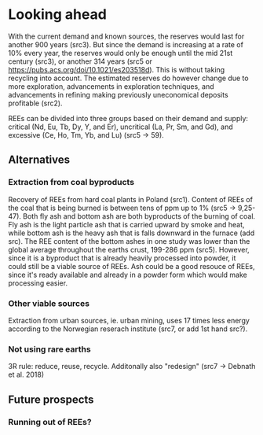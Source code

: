 <!--
- Looking ahead
    - What are the alternatives?
        - Other viable sources?
        - Not using rare earths?
    - What are the future prospects?
        - Running out of REEs?
-->

# Looking ahead

With the current demand and known sources, the reserves would last for another 900 years (src3). But since the demand is increasing at a rate of 10% every year, the reserves would only be enough until the mid 21st century (src3), or another 314 years (src5 or https://pubs.acs.org/doi/10.1021/es203518d). This is without taking recycling into account. The estimated reserves do however change due to more exploration, advancements in exploration techniques, and advancements in refining making previously uneconomical deposits profitable (src2).

REEs can be divided into three groups based on their demand and supply: critical (Nd, Eu,
Tb, Dy, Y, and Er), uncritical (La, Pr, Sm, and Gd), and excessive (Ce, Ho, Tm, Yb, and Lu) (src5 -> 59).

## Alternatives

### Extraction from coal byproducts

Recovery of REEs from hard coal plants in Poland (src1). Content of REEs of the coal that is being burned is between tens of ppm up to 1% (src5 -> 9,25-47). Both fly ash and bottom ash are both byproducts of the burning of coal. Fly ash is the light particle ash that is carried upward by smoke and heat, while bottom ash is the heavy ash that is falls downward in the furnace (add src). The REE content of the bottom ashes in one study was lower than the global average throughout the earths crust, 199-286 ppm (src5). However, since it is a byproduct that is already heavily processed into powder, it could still be a viable source of REEs. Ash could be a good resouce of REEs, since it's ready available and already in a powder form which would make processing easier.

### Other viable sources

Extraction from urban sources, ie. urban mining, uses 17 times less energy according to the Norwegian reserach institute (src7, or add 1st hand src?).

### Not using rare earths

3R rule: reduce, reuse, recycle. Additonally also "redesign" (src7 -> Debnath et al. 2018)

## Future prospects

### Running out of REEs?

